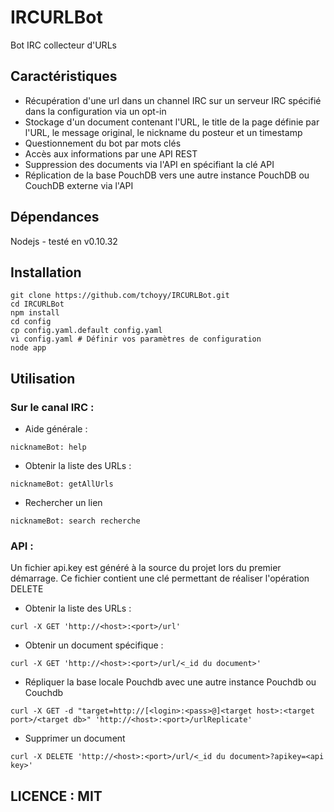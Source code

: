 IRCURLBot
=========

Bot IRC collecteur d'URLs

Caractéristiques
----------------

- Récupération d'une url dans un channel IRC sur un serveur IRC spécifié dans la configuration via un opt-in
- Stockage d'un document contenant l'URL, le title de la page définie par l'URL, le message original, le nickname du posteur et un timestamp
- Questionnement du bot par mots clés
- Accès aux informations par une API REST
- Suppression des documents via l'API en spécifiant la clé API
- Réplication de la base PouchDB vers une autre instance PouchDB ou CouchDB externe via l'API

Dépendances
-----------

Nodejs - testé en v0.10.32

Installation
------------

```
git clone https://github.com/tchoyy/IRCURLBot.git
cd IRCURLBot
npm install
cd config
cp config.yaml.default config.yaml 
vi config.yaml # Définir vos paramètres de configuration
node app
```

Utilisation
-----------

### Sur le canal IRC :

* Aide générale :

```
nicknameBot: help
```

* Obtenir la liste des URLs :

```
nicknameBot: getAllUrls
```

* Rechercher un lien

```
nicknameBot: search recherche
```

### API :

Un fichier api.key est généré à la source du projet lors du premier démarrage. Ce fichier contient une clé permettant de réaliser l'opération DELETE

* Obtenir la liste des URLs :

```
curl -X GET 'http://<host>:<port>/url'
```

* Obtenir un document spécifique :

```
curl -X GET 'http://<host>:<port>/url/<_id du document>'
```

* Répliquer la base locale Pouchdb avec une autre instance Pouchdb ou Couchdb

```
curl -X GET -d "target=http://[<login>:<pass>@]<target host>:<target port>/<target db>" 'http://<host>:<port>/urlReplicate'
```

* Supprimer un document

```
curl -X DELETE 'http://<host>:<port>/url/<_id du document>?apikey=<api key>'
```

LICENCE : MIT
-------------
